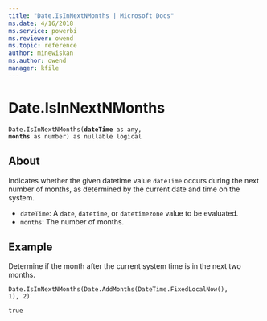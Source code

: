 ```yaml
---
title: "Date.IsInNextNMonths | Microsoft Docs"
ms.date: 4/16/2018
ms.service: powerbi
ms.reviewer: owend
ms.topic: reference
author: minewiskan
ms.author: owend
manager: kfile
---
```

# Date.IsInNextNMonths
<code>Date.IsInNextNMonths(**dateTime** as any, **months** as number) as nullable logical</code>
## About
Indicates whether the given datetime value <code>dateTime</code> occurs during the next number of months, as determined by the current date and time on the system. 
- <code>dateTime</code>: A <code>date</code>, <code>datetime</code>, or <code>datetimezone</code> value to be evaluated. 
- <code>months</code>: The number of months.

## Example 
Determine if the month after the current system time is in the next two months.

<code>Date.IsInNextNMonths(Date.AddMonths(DateTime.FixedLocalNow(), 1), 2)</code>

<code>true</code>

